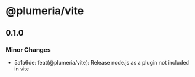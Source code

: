 # @plumeria/vite

## 0.1.0

### Minor Changes

- 5a1a6de: feat(@plumeria/vite): Release node.js as a plugin not included in vite
